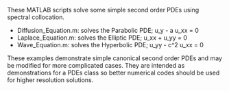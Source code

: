 These MATLAB scripts solve some simple second order PDEs using spectral collocation.

- Diffusion_Equation.m: solves the Parabolic PDE; u_y - a u_xx = 0
- Laplace_Equation.m: solves the Elliptic PDE; u_xx + u_yy = 0
- Wave_Equation.m: solves the Hyperbolic PDE; u_yy - c^2 u_xx = 0

These examples demonstrate simple canonical second order PDEs and may be modified for more complicated cases. They are intended as demonstrations for a PDEs class so better numerical codes should be used for higher resolution solutions.
